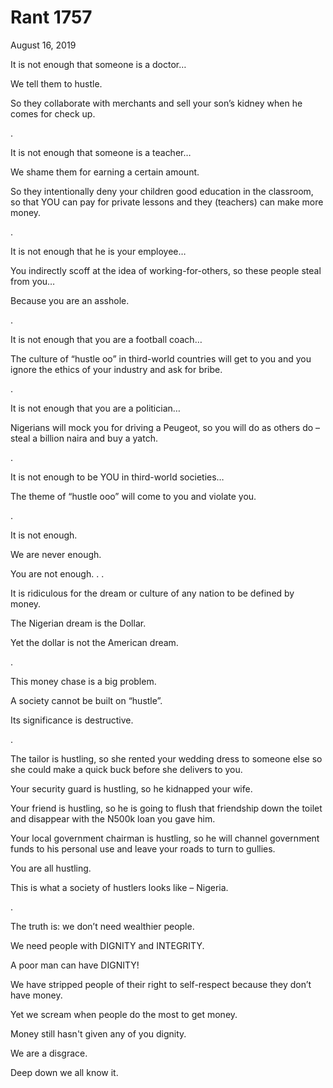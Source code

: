 # Rant 1757



August 16, 2019

It is not enough that someone is a doctor…

We tell them to hustle.

So they collaborate with merchants and sell your son’s kidney when he comes for check up.

.

It is not enough that someone is a teacher…

We shame them for earning a certain amount.

So they intentionally deny your children good education in the classroom, so that YOU can pay for private lessons and they (teachers) can make more money.

.

It is not enough that he is your employee…

You indirectly scoff at the idea of working-for-others, so these people steal from you…

Because you are an asshole.

.

It is not enough that you are a football coach…

The culture of “hustle oo” in third-world countries will get to you and you ignore the ethics of your industry and ask for bribe.

.

It is not enough that you are a politician…

Nigerians will mock you for driving a Peugeot, so you will do as others do – steal a billion naira and buy a yatch.

.

It is not enough to be YOU in third-world societies…

The theme of “hustle ooo” will come to you and violate you.

.

It is not enough.

We are never enough.

You are not enough. 
.
.

It is ridiculous for the dream or culture of any nation to be defined by money.

The Nigerian dream is the Dollar.

Yet the dollar is not the American dream.

.

This money chase is a big problem.

A society cannot be built on “hustle”.

Its significance is destructive.

.

The tailor is hustling, so she rented your wedding dress to someone else so she could make a quick buck before she delivers to you. 

Your security guard is hustling, so he kidnapped your wife.

Your friend is hustling, so he is going to flush that friendship down the toilet and disappear with the N500k loan you gave him.

Your local government chairman is hustling, so he will channel government funds to his personal use and leave your roads to turn to gullies.

You are all hustling.

This is what a society of hustlers looks like – Nigeria.

.

The truth is: we don’t need wealthier people.

We need people with DIGNITY and INTEGRITY.

A poor man can have DIGNITY!

We have stripped people of their right to self-respect because they don’t have money.

Yet we scream when people do the most to get money. 

Money still hasn't given any of you dignity. 

We are a disgrace.

Deep down we all know it.